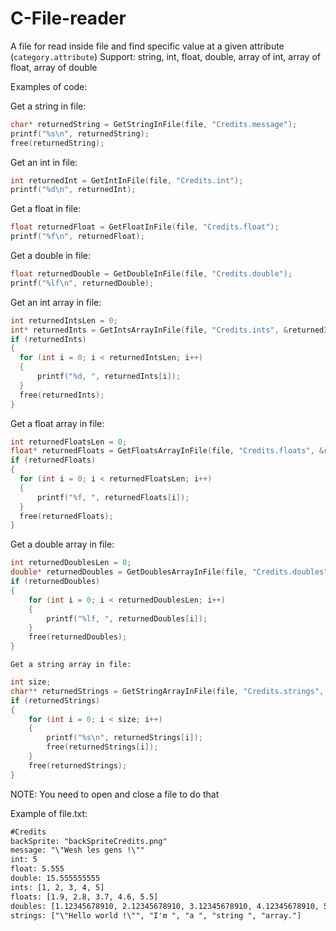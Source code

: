 # C-File-reader

A file for read inside file and find specific value at a given attribute (```category.attribute```)
Support: string, int, float, double, array of int, array of float, array of double

Examples of code:

  Get a string in file:
  ```c
char* returnedString = GetStringInFile(file, "Credits.message");
printf("%s\n", returnedString);
free(returnedString);
  ```

  Get an int in file:
  ```c
int returnedInt = GetIntInFile(file, "Credits.int");
printf("%d\n", returnedInt);
  ```

  Get a float in file:
  ```c
float returnedFloat = GetFloatInFile(file, "Credits.float");
printf("%f\n", returnedFloat);
  ```

  Get a double in file:
  ```c
float returnedDouble = GetDoubleInFile(file, "Credits.double");
printf("%lf\n", returnedDouble);
  ```

  Get an int array in file:
  ```c
int returnedIntsLen = 0;
int* returnedInts = GetIntsArrayInFile(file, "Credits.ints", &returnedIntsLen);
if (returnedInts)
{
	for (int i = 0; i < returnedIntsLen; i++)
	{
		printf("%d, ", returnedInts[i]);
	}
	free(returnedInts);
}
  ```

  Get a float array in file:
  ```c
int returnedFloatsLen = 0;
float* returnedFloats = GetFloatsArrayInFile(file, "Credits.floats", &returnedFloatsLen);
if (returnedFloats)
{
	for (int i = 0; i < returnedFloatsLen; i++)
	{
		printf("%f, ", returnedFloats[i]);
	}
	free(returnedFloats);
}
  ```

  Get a double array in file:
```c
int returnedDoublesLen = 0;
double* returnedDoubles = GetDoublesArrayInFile(file, "Credits.doubles", &returnedDoublesLen);
if (returnedDoubles)
{
	for (int i = 0; i < returnedDoublesLen; i++)
	{
		printf("%lf, ", returnedDoubles[i]);
	}
	free(returnedDoubles);
}
  ```
  
    Get a string array in file:
```c
int size;
char** returnedStrings = GetStringArrayInFile(file, "Credits.strings", &size);
if (returnedStrings)
{
	for (int i = 0; i < size; i++)
	{
		printf("%s\n", returnedStrings[i]);
		free(returnedStrings[i]);
	}
	free(returnedStrings);
}
  ```
  
NOTE: You need to open and close a file to do that

Example of file.txt:

```txt
#Credits
backSprite: "backSpriteCredits.png"
message: "\"Wesh les gens !\""
int: 5
float: 5.555
double: 15.555555555
ints: [1, 2, 3, 4, 5]
floats: [1.9, 2.8, 3.7, 4.6, 5.5]
doubles: [1.12345678910, 2.12345678910, 3.12345678910, 4.12345678910, 5.12345678910]
strings: ["\"Hello world !\"", "I'm ", "a ", "string ", "array."]
```
